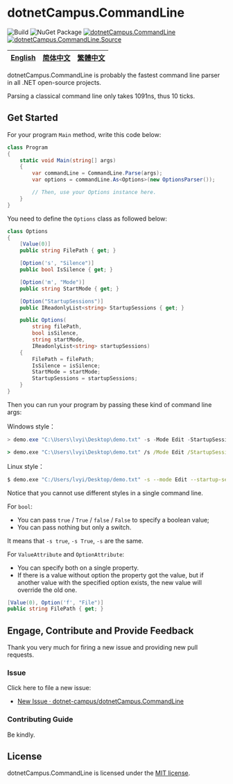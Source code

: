 # dotnetCampus.CommandLine

![Build](https://github.com/dotnet-campus/dotnetCampus.CommandLine/workflows/.NET%20Build/badge.svg)  ![NuGet Package](https://github.com/dotnet-campus/dotnetCampus.CommandLine/workflows/NuGet%20Publish/badge.svg) [![dotnetCampus.CommandLine](https://img.shields.io/nuget/v/dotnetCampus.CommandLine)](https://www.nuget.org/packages/dotnetCampus.CommandLine/) [![dotnetCampus.CommandLine.Source](https://img.shields.io/nuget/v/dotnetCampus.CommandLine.Source)](https://www.nuget.org/packages/dotnetCampus.CommandLine.Source/)

[English][en]|[简体中文][zh-chs]|[繁體中文][zh-cht]
-|-|-

[en]: /README.md
[zh-chs]: /docs/zh-chs/README.md
[zh-cht]: /docs/zh-cht/README.md

dotnetCampus.CommandLine is probably the fastest command line parser in all .NET open-source projects.

Parsing a classical command line only takes 1091ns, thus 10 ticks.

## Get Started

For your program `Main` method, write this code below:

```csharp
class Program
{
    static void Main(string[] args)
    {
        var commandLine = CommandLine.Parse(args);
        var options = commandLine.As<Options>(new OptionsParser());

        // Then, use your Options instance here.
    }
}
```

You need to define the `Options` class as followed below:

```csharp
class Options
{
    [Value(0)]
    public string FilePath { get; }

    [Option('s', "Silence")]
    public bool IsSilence { get; }

    [Option('m', "Mode")]
    public string StartMode { get; }

    [Option("StartupSessions")]
    public IReadonlyList<string> StartupSessions { get; }

    public Options(
        string filePath,
        bool isSilence,
        string startMode,
        IReadonlyList<string> startupSessions)
    {
        FilePath = filePath;
        IsSilence = isSilence;
        StartMode = startMode;
        StartupSessions = startupSessions;
    }
}
```

Then you can run your program by passing these kind of command line args:

Windows style：

```powershell
> demo.exe "C:\Users\lvyi\Desktop\demo.txt" -s -Mode Edit -StartupSessions A B C
```

```cmd
> demo.exe "C:\Users\lvyi\Desktop\demo.txt" /s /Mode Edit /StartupSessions A B C
```

Linux style：

```bash
$ demo.exe "C:/Users/lvyi/Desktop/demo.txt" -s --mode Edit --startup-sessions A B C
```

Notice that you cannot use different styles in a single command line.

For `bool`:

- You can pass `true` / `True` / `false` / `False` to specify a boolean value;
- You can pass nothing but only a switch.

It means that `-s true`, `-s True`, `-s` are the same.

For `ValueAttribute` and `OptionAttribute`:

- You can specify both on a single property.
- If there is a value without option the property got the value, but if another value with the specified option exists, the new value will override the old one.

```csharp
[Value(0), Option('f', "File")]
public string FilePath { get; }
```

## Engage, Contribute and Provide Feedback

Thank you very much for firing a new issue and providing new pull requests.

### Issue

Click here to file a new issue:

- [New Issue · dotnet-campus/dotnetCampus.CommandLine](https://github.com/dotnet-campus/dotnetCampus.CommandLine/issues/new)

### Contributing Guide

Be kindly.

## License

dotnetCampus.CommandLine is licensed under the [MIT license](/LICENSE).
